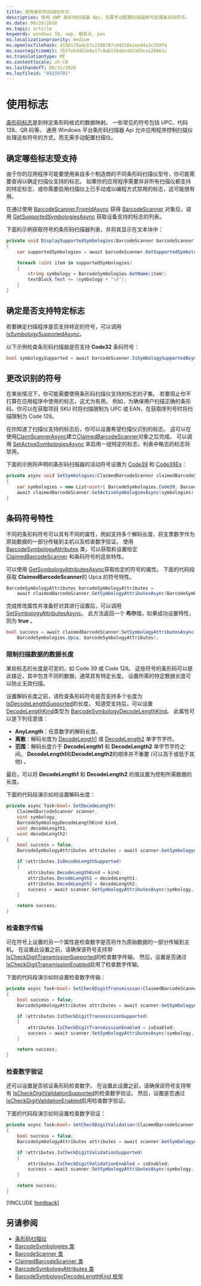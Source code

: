 ```yaml
---
title: 使用条形码扫描仪标志
description: 使用 UWP 条形码扫描器 Api，无需手动配置扫描器即可处理条形码符号。
ms.date: 08/29/2018
ms.topic: article
keywords: windows 10, uwp, 服务点, pos
ms.localizationpriority: medium
ms.openlocfilehash: a556178adcb7c2188787c04318a1eed4a3c35df4
ms.sourcegitcommit: 7b2febddb3e8a17c9ab158abcdd2a59ce126661c
ms.translationtype: MT
ms.contentlocale: zh-CN
ms.lasthandoff: 08/31/2020
ms.locfileid: "89159701"
---
```

# <a name="working-with-symbologies"></a>使用标志
[条形码标志](/uwp/api/windows.devices.pointofservice.barcodesymbologies)是到特定条形码格式的数据映射。 一些常见的符号包括 UPC、代码128、QR 码等。  通用 Windows 平台条形码扫描器 Api 允许应用程序控制扫描仪处理这些符号的方式，而无需手动配置扫描仪。 

## <a name="determine-which-symbologies-are-supported"></a>确定哪些标志受支持 
由于你的应用程序可能要使用来自多个制造商的不同条形码扫描仪型号，你可能需要查询以确定扫描仪支持的标志。  如果你的应用程序需要并非所有扫描仪都支持的特定标志，或你需要启用扫描仪上已手动或以编程方式禁用的标志，这可能很有用。

在通过使用 [BarcodeScanner.FromIdAsync](/uwp/api/windows.devices.pointofservice.barcodescanner.fromidasync) 获得 [BarcodeScanner](/uwp/api/windows.devices.pointofservice.barcodescanner) 对象后，调用 [GetSupportedSymbologiesAsync](/uwp/api/windows.devices.pointofservice.barcodescanner.getsupportedsymbologiesasync#Windows_Devices_PointOfService_BarcodeScanner_GetSupportedSymbologiesAsync) 获取设备支持的标志的列表。

下面的示例获取符号的条形码扫描器列表，并将其显示在文本块中：

```cs
private void DisplaySupportedSymbologies(BarcodeScanner barcodeScanner, TextBlock textBlock) 
{
    var supportedSymbologies = await barcodeScanner.GetSupportedSymbologiesAsync();

    foreach (uint item in supportedSymbologies)
    {
        string symbology = BarcodeSymbologies.GetName(item);
        textBlock.Text += (symbology + "\n");
    }
}
```

## <a name="determine-if-a-specific-symbology-is-supported"></a>确定是否支持特定标志
若要确定扫描程序是否支持特定的符号，可以调用 [IsSymbologySupportedAsync](/uwp/api/windows.devices.pointofservice.barcodescanner.issymbologysupportedasync#Windows_Devices_PointOfService_BarcodeScanner_IsSymbologySupportedAsync_System_UInt32_)。

以下示例检查条形码扫描器是否支持 **Code32** 条码符号：

```cs
bool symbologySupported = await barcodeScanner.IsSymbologySupportedAsync(BarcodeSymbologies.Code32);
```

## <a name="change-which-symbologies-are-recognized"></a>更改识别的符号
在某些情况下，你可能需要使用条形码扫描仪支持的标志的子集。  若要阻止你不打算在应用程序中使用的标志，这尤为有用。 例如，为确保用户扫描正确的条形码，你可以在获取项目 SKU 时将扫描限制为 UPC 或 EAN，在获取序列号时将扫描限制为 Code 128。

在你知道了扫描仪支持的标志后，你可以设置希望扫描仪识别的标志。  这可以在使用[ClaimScannerAsync](/uwp/api/windows.devices.pointofservice.barcodescanner.claimscannerasync#Windows_Devices_PointOfService_BarcodeScanner_ClaimScannerAsync)建立[ClaimedBarcodeScanner](/uwp/api/windows.devices.pointofservice.claimedbarcodescanner)对象之后完成。 可以调用 [SetActiveSymbologiesAsync](/uwp/api/windows.devices.pointofservice.claimedbarcodescanner.setactivesymbologiesasync#Windows_Devices_PointOfService_ClaimedBarcodeScanner_SetActiveSymbologiesAsync_Windows_Foundation_Collections_IIterable_System_UInt32__) 来启用一组特定的标志，列表中略去的标志将禁用。

下面的示例将声明的条形码扫描器的活动符号设置为 [Code39](/uwp/api/windows.devices.pointofservice.barcodesymbologies.code39#Windows_Devices_PointOfService_BarcodeSymbologies_Code39) 和 [Code39Ex](/uwp/api/windows.devices.pointofservice.barcodesymbologies.code39ex)：

```cs
private async void SetSymbologies(ClaimedBarcodeScanner claimedBarcodeScanner) 
{
    var symbologies = new List<uint>{ BarcodeSymbologies.Code39, BarcodeSymbologies.Code39Ex };
    await claimedBarcodeScanner.SetActiveSymbologiesAsync(symbologies);
}
```

## <a name="barcode-symbology-attributes"></a>条码符号特性
不同的条形码符号可以具有不同的属性，例如支持多个解码长度、将支票数字作为原始数据的一部分传输到主机以及检查数字验证。 使用 [BarcodeSymbologyAttributes](/uwp/api/windows.devices.pointofservice.barcodesymbologyattributes) 类，可以获取和设置给定 [ClaimedBarcodeScanner](/uwp/api/windows.devices.pointofservice.claimedbarcodescanner) 和条码符号的这些特性。

可以使用 [GetSymbologyAttributesAsync](/uwp/api/windows.devices.pointofservice.claimedbarcodescanner.getsymbologyattributesasync#Windows_Devices_PointOfService_ClaimedBarcodeScanner_GetSymbologyAttributesAsync_System_UInt32_)获取给定的符号的属性。 下面的代码段获取 **ClaimedBarcodeScanner**的 Upca 的符号特性。

```cs
BarcodeSymbologyAttributes barcodeSymbologyAttributes = 
    await claimedBarcodeScanner.GetSymbologyAttributesAsync(BarcodeSymbologies.Upca);
```

完成修改属性并准备好对其进行设置后，可以调用 [SetSymbologyAttributesAsync](/uwp/api/windows.devices.pointofservice.claimedbarcodescanner.setsymbologyattributesasync)。 此方法返回一个 **布尔**值，如果成功设置特性，则为 **true** 。

```cs
bool success = await claimedBarcodeScanner.SetSymbologyAttributesAsync(
    BarcodeSymbologies.Upca, barcodeSymbologyAttributes);
```

### <a name="restrict-scan-data-by-data-length"></a>限制扫描数据的数据长度
某些标志的长度是可变的，如 Code 39 或 Code 128。  这些符号的条形码可以彼此接近，其中包含不同的数据，通常具有特定长度。 设置所需的特定数据长度可以防止无效扫描。

设置解码长度之前，请检查条形码符号是否支持多个长度为 [IsDecodeLengthSupported](/uwp/api/windows.devices.pointofservice.barcodesymbologyattributes.isdecodelengthsupported#Windows_Devices_PointOfService_BarcodeSymbologyAttributes_IsDecodeLengthSupported)的长度。 知道受支持后，可以设置 [DecodeLengthKind](/uwp/api/windows.devices.pointofservice.barcodesymbologyattributes.decodelengthkind#Windows_Devices_PointOfService_BarcodeSymbologyAttributes_DecodeLengthKind)类型为 [BarcodeSymbologyDecodeLengthKind](/uwp/api/windows.devices.pointofservice.barcodesymbologydecodelengthkind)。 此属性可以是下列任意值：

* **AnyLength**：任意数字的解码长度。
* **离散**：解码长度为 [DecodeLength1](/uwp/api/windows.devices.pointofservice.barcodesymbologyattributes.decodelength1) 或 [DecodeLength2](/uwp/api/windows.devices.pointofservice.barcodesymbologyattributes.decodelength2) 单字节字符。
* **范围**：解码长度介于 **DecodeLength1** 和 **DecodeLength2** 单字节字符之间。 **DecodeLength1**和**DecodeLength2**的顺序并不重要 (可以高于或低于其他) 。

最后，可以将 **DecodeLength1** 和 **DecodeLength2** 的值设置为控制所需数据的长度。

下面的代码段演示如何设置解码长度：

```cs
private async Task<bool> SetDecodeLength(
    ClaimedBarcodeScanner scanner,
    uint symbology, 
    BarcodeSymbologyDecodeLengthKind kind, 
    uint decodeLength1, 
    uint decodeLength2)
{
    bool success = false;
    BarcodeSymbologyAttributes attributes = await scanner.GetSymbologyAttributesAsync(symbology);

    if (attributes.IsDecodeLengthSupported)
    {
        attributes.DecodeLengthKind = kind;
        attributes.DecodeLength1 = decodeLength1;
        attributes.DecodeLength2 = decodeLength2;
        success = await scanner.SetSymbologyAttributesAsync(symbology, attributes);
    }

    return success;
}
```

### <a name="check-digit-transmission"></a>检查数字传输

可在符号上设置的另一个属性是检查数字是否将作为原始数据的一部分传输到主机。 在设置此设置之前，请确保该符号支持带 [IsCheckDigitTransmissionSupported](/uwp/api/windows.devices.pointofservice.barcodesymbologyattributes.ischeckdigittransmissionsupported)的检查数字传输。 然后，设置是否通过 [IsCheckDigitTransmissionEnabled](/uwp/api/windows.devices.pointofservice.barcodesymbologyattributes.ischeckdigittransmissionenabled)启用了检查数字传输。

下面的代码段演示如何设置检查数字传输：

```cs
private async Task<bool> SetCheckDigitTransmission(ClaimedBarcodeScanner scanner, uint symbology, bool isEnabled)
{
    bool success = false;
    BarcodeSymbologyAttributes attributes = await scanner.GetSymbologyAttributesAsync(symbology);

    if (attributes.IsCheckDigitTransmissionSupported)
    {
        attributes.IsCheckDigitTransmissionEnabled = isEnabled;
        success = await scanner.SetSymbologyAttributesAsync(symbology, attributes);
    }

    return success;
}
```

### <a name="check-digit-validation"></a>检查数字验证

还可以设置是否验证条形码检查数字。 在设置此设置之前，请确保该符号支持带有 [IsCheckDigitValidationSupported](/uwp/api/windows.devices.pointofservice.barcodesymbologyattributes.ischeckdigitvalidationsupported)的检查数字验证。 然后，设置是否通过 [IsCheckDigitValidationEnabled](/uwp/api/windows.devices.pointofservice.barcodesymbologyattributes.ischeckdigitvalidationenabled)启用检查数字验证。

下面的代码段演示如何设置检查数字验证：

```cs
private async Task<bool> SetCheckDigitValidation(ClaimedBarcodeScanner scanner, uint symbology, bool isEnabled)
{
    bool success = false;
    BarcodeSymbologyAttributes attributes = await scanner.GetSymbologyAttributesAsync(symbology);

    if (attributes.IsCheckDigitValidationSupported)
    {
        attributes.IsCheckDigitValidationEnabled = isEnabled;
        success = await scanner.SetSymbologyAttributesAsync(symbology, attributes);
    }

    return success;
}
```

[!INCLUDE [feedback](./includes/pos-feedback.md)]

## <a name="see-also"></a>另请参阅

* [条形码扫描仪](pos-barcodescanner.md)
* [BarcodeSymbologies 类](/uwp/api/windows.devices.pointofservice.barcodesymbologies)
* [BarcodeScanner 类](/uwp/api/windows.devices.pointofservice.barcodescanner)
* [ClaimedBarcodeScanner 类](/uwp/api/windows.devices.pointofservice.claimedbarcodescanner)
* [BarcodeSymbologyAttributes 类](/uwp/api/windows.devices.pointofservice.barcodesymbologyattributes)
* [BarcodeSymbologyDecodeLengthKind 枚举](/uwp/api/windows.devices.pointofservice.barcodesymbologydecodelengthkind)